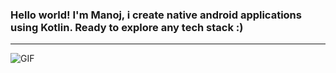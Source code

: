 ### Hello world! I'm Manoj, i create native android applications using Kotlin. Ready to explore any tech stack :)

___

![GIF](https://user-images.githubusercontent.com/74038190/225813708-98b745f2-7d22-48cf-9150-083f1b00d6c9.gif)
